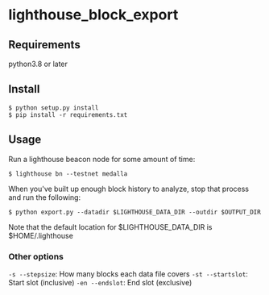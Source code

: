 # lighthouse_block_export

## Requirements

python3.8 or later

## Install

```
$ python setup.py install
$ pip install -r requirements.txt
```

## Usage

Run a lighthouse beacon node for some amount of time:

```
$ lighthouse bn --testnet medalla
```

When you've built up enough block history to analyze, stop that process and run the following:

```
$ python export.py --datadir $LIGHTHOUSE_DATA_DIR --outdir $OUTPUT_DIR
```

Note that the default location for $LIGHTHOUSE_DATA_DIR is $HOME/.lighthouse

### Other options

`-s --stepsize`: How many blocks each data file covers
`-st --startslot`: Start slot (inclusive)
`-en --endslot`: End slot (exclusive)
